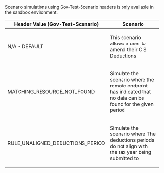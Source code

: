 <p>Scenario simulations using Gov-Test-Scenario headers is only available in the sandbox environment.</p>
<table>
    <thead>
        <tr>
            <th>Header Value (Gov-Test-Scenario)</th>
            <th>Scenario</th>
        </tr>
    </thead>
    <tbody>
        <tr>
            <td><p>N/A - DEFAULT</p></td>
            <td><p>This scenario allows a user to amend their CIS Deductions</p></td>
        </tr>
        <tr>
            <td><p>MATCHING_RESOURCE_NOT_FOUND</p></td>
            <td><p>Simulate the scenario where the remote endpoint has indicated that no data can be found for the given period</p></td>
        </tr>
        <tr>
            <td><p>RULE_UNALIGNED_DEDUCTIONS_PERIOD</p></td>
            <td><p>Simulate the scenario where The deductions periods do not align with the tax year being submitted to</p></td>
        </tr>
   </tbody>
</table>
